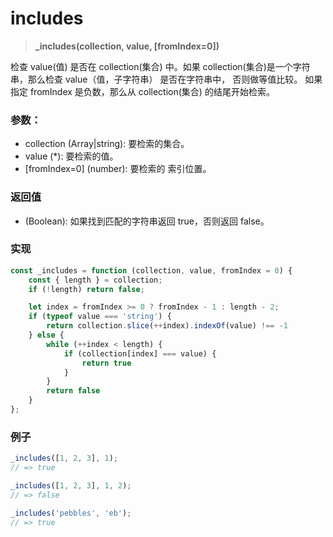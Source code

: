 # includes

> <b> _includes(collection, value, [fromIndex=0]) </b>

检查 value(值) 是否在 collection(集合) 中。如果 collection(集合)是一个字符串，那么检查 value（值，子字符串） 是否在字符串中， 否则做等值比较。 如果指定 fromIndex 是负数，那么从 collection(集合) 的结尾开始检索。

### 参数：

* collection (Array|string): 要检索的集合。
* value (*): 要检索的值。
* [fromIndex=0] (number): 要检索的 索引位置。

### 返回值

* (Boolean): 如果找到匹配的字符串返回 true，否则返回 false。

### 实现

```js
const _includes = function (collection, value, fromIndex = 0) {
    const { length } = collection;
    if (!length) return false;

    let index = fromIndex >= 0 ? fromIndex - 1 : length - 2;
    if (typeof value === 'string') {
        return collection.slice(++index).indexOf(value) !== -1
    } else {
        while (++index < length) {
            if (collection[index] === value) {
                return true
            }
        }
        return false
    }
};
```

### 例子

```js
_includes([1, 2, 3], 1);
// => true

_includes([1, 2, 3], 1, 2);
// => false

_includes('pebbles', 'eb');
// => true
```
